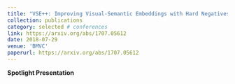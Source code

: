 ```yaml
---
title: "VSE++: Improving Visual-Semantic Embeddings with Hard Negatives"
collection: publications
category: selected # conferences
link: https://arxiv.org/abs/1707.05612
date: 2018-07-29
venue: 'BMVC'
paperurl: https://arxiv.org/abs/1707.05612
---
```

**Spotlight Presentation**
